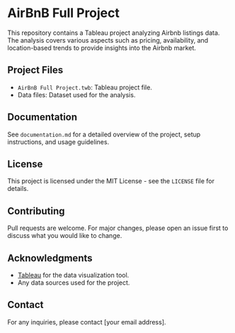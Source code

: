 # AirBnB Full Project

This repository contains a Tableau project analyzing Airbnb listings data. The analysis covers various aspects such as pricing, availability, and location-based trends to provide insights into the Airbnb market.

## Project Files
- `AirBnB Full Project.twb`: Tableau project file.
- Data files: Dataset used for the analysis.

## Documentation
See `documentation.md` for a detailed overview of the project, setup instructions, and usage guidelines.

## License
This project is licensed under the MIT License - see the `LICENSE` file for details.

## Contributing
Pull requests are welcome. For major changes, please open an issue first to discuss what you would like to change.

## Acknowledgments
- [Tableau](https://www.tableau.com/) for the data visualization tool.
- Any data sources used for the project.

## Contact
For any inquiries, please contact [your email address].
